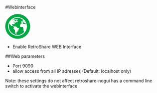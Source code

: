 #Webinterface

![webinterface settings logo](../img/settings/webinterface.png "Webinterface Settings")  

 - Enable RetroShare WEB Interface
 
##Web parameters

 - Port 9090
 - allow access from all IP adresses (Default: localhost only)

Note: these settings do not affect retroshare-nogui has a command line switch to activate the webinterface
